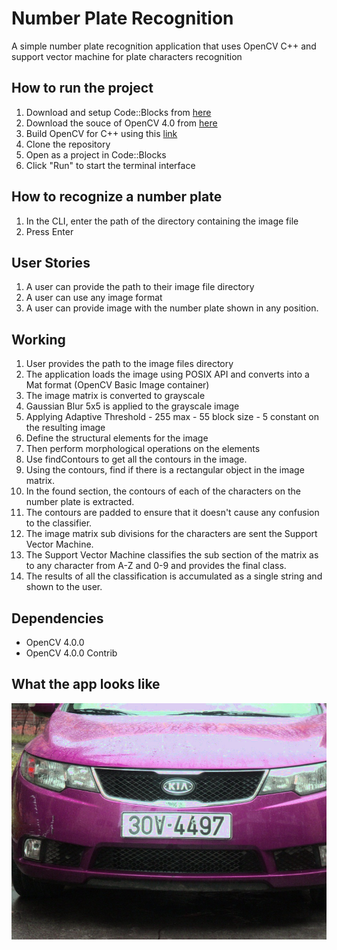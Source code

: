 
# Number Plate Recognition
A simple number plate recognition application that uses OpenCV C++ and support vector machine for plate characters recognition



## How to run the project

1. Download and setup Code::Blocks from [here](http://www.codeblocks.org/downloads/26)
2. Download the souce of OpenCV 4.0 from [here](https://opencv.org/releases.html)
3. Build OpenCV for C++ using this [link](https://medium.com/@sourabhjigjinni/install-opencv-4-0-0-for-c-windows-7-10-code-blocks-tdm-gcc-64-dff65addf162)
4. Clone the repository
5. Open as a project in Code::Blocks
6. Click "Run" to start the terminal interface

## How to recognize a number plate
1. In the CLI, enter the path of the directory containing the image file
2. Press Enter

## User Stories
1. A user can provide the path to their image file directory
2. A user can use any image format
3. A user can provide image with the number plate shown in any position.

## Working
1. User provides the path to the image files directory
2. The application loads the image using POSIX API and converts into a Mat format (OpenCV Basic Image container)
3. The image matrix is converted to grayscale
4. Gaussian Blur 5x5 is applied to the grayscale image
5. Applying Adaptive Threshold - 255 max - 55 block size - 5 constant on the resulting image
6. Define the structural elements for the image
7. Then perform morphological operations on the elements
8. Use findContours to get all the contours in the image.
9. Using the contours, find if there is a rectangular object in the image matrix.
10. In the found section, the contours of each of the  characters on the number plate is extracted.
11. The contours are padded to ensure that it doesn't cause any confusion to the classifier.
12. The image matrix sub divisions for the characters are sent the Support Vector Machine.
13. The Support Vector Machine classifies the sub section of the matrix as to any character from A-Z and 0-9 and provides the final class.
14. The results of all the classification is accumulated as a single string and shown to the user.

## Dependencies

- OpenCV 4.0.0
- OpenCV 4.0.0 Contrib

## What the app looks like

![Running on a few test images](https://github.com/1nF0rmed/numberPlateRecognition/blob/master/test1.jpg)
